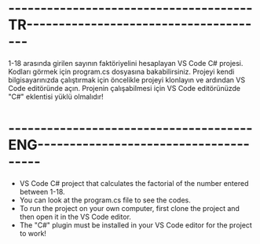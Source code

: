 # --------------------------------------TR--------------------------------------
1-18 arasında girilen sayının faktöriyelini hesaplayan VS Code C# projesi.
Kodları görmek için program.cs dosyasına bakabilirsiniz.
Projeyi kendi bilgisayarınızda çalıştırmak için öncelikle projeyi klonlayın ve ardından VS Code editöründe açın.
Projenin çalışabilmesi için VS Code editörünüzde "C#" eklentisi yüklü olmalıdır!

# --------------------------------------ENG--------------------------------------
* VS Code C# project that calculates the factorial of the number entered between 1-18.
* You can look at the program.cs file to see the codes.
* To run the project on your own computer, first clone the project and then open it in the VS Code editor.
* The "C#" plugin must be installed in your VS Code editor for the project to work!
